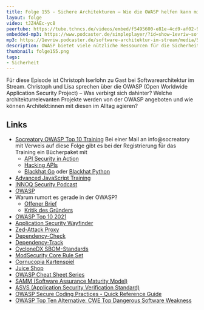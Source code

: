 ```yaml
---
title: Folge 155 - Sichere Architekturen – Wie die OWASP helfen kann mit Christoph Iserlohn
layout: folge
video: tJZ4AEc-yc8
peertube: https://tube.tchncs.de/videos/embed/f5495600-e81e-4cd9-af02-9b630a797ff9
embedded-mp3: https://www.podcaster.de/simpleplayer/?id=show~1evriw~software-architektur-im-stream~pod-6095b1e59bb34e2ced5cad6e07&v=1678467903
mp3: https://1evriw.podcaster.de/software-architektur-im-stream/media/Sichere_Architekturen_---_Wie_die_OWASP_helfen_kann_mit_Christoph_Iserlohn_und_Lisa_Moritz.mp3
description: OWASP bietet viele nützliche Ressourcen für die Sicherheit von Software. Christoph Iserlohn und Lisa Moritz bieten einen Überblick. 
thumbnail: folge155.png
tags:
- Sicherheit
---
```


Für diese Episode ist Christoph Iserlohn zu Gast bei
Softwarearchitektur im Stream. Christoph und Lisa sprechen über die
OWASP (Open Worldwide Application Security Project) – Was verbirgt
sich dahinter? Welche architekturrelevanten Projekte werden von der
OWASP angeboten und wie können Architekt:innen mit diesen im Alltag
agieren? 

## Links

- [Socreatory OWASP Top 10
  Training](https://www.socreatory.com/de/trainings/owasp)
Bei einer Mail an info@socreatory mit Verweis auf diese Folge gibt es
  bei der Registrierung für das Training ein Bücherpaket mit
    * [API Security in
	Action](https://www.manning.com/books/api-security-in-action)
	* [Hacking APIs](https://nostarch.com/hacking-apis)
	* [Blackhat Go](https://nostarch.com/blackhatgo) oder [Blackhat Python](https://nostarch.com/black-hat-python2E)
- [Advanced JavaScript
  Training](https://www.socreatory.com/de/trainings/javascript)
- [INNOQ Security Podcast](https://www.innoq.com/de/podcast/?channel=security)
- [OWASP](https://owasp.org/)
- Warum rumort es gerade in der OWASP?
  * [Offener
  Brief](https://github.com/owasp-change/owasp-change.github.io)
  * [Kritik des Gründers](https://www.reversinglabs.com/blog/owasp-at-a-crossroads-mark-curpheys-call-for-relevancy-in-the-age-of-software-supply-chain-security)
- [OWASP Top 10 2021](https://owasp.org/www-project-top-ten/)
- [Application Security Wayfinder](https://owasp.org/projects/)
- [Zed-Attack Proxy](https://owasp.org/www-project-zap/)
- [Dependency-Check](https://owasp.org/www-project-dependency-check/)
- [Dependency-Track](https://owasp.org/www-project-dependency-track/)
- [CycloneDX SBOM-Standards](https://cyclonedx.org/)
- [ModSecurity Core Rule Set](https://owasp.org/www-project-modsecurity-core-rule-set/)
- [Cornucopia Kartenspiel](https://owasp.org/www-project-cornucopia/)
- [Juice Shop](https://owasp.org/www-project-juice-shop/)
- [OWASP Cheat Sheet Series](https://cheatsheetseries.owasp.org/)
- [SAMM (Software Assurance Maturity Model)](https://owaspsamm.org/)
- [ASVS (Application Security Verification Standard)](https://owasp.org/www-project-application-security-verification-standard/)
- [OWASP Secure Coding Practices - Quick Reference Guide](https://owasp.org/www-project-secure-coding-practices-quick-reference-guide/)
- [OWASP Top Ten Alternative: CWE Top Dangerous Software Weakness](https://www.sans.org/top25-software-errors/)
